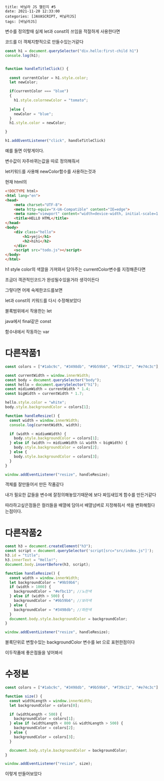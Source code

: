 ```
title: 바닐라 JS 챌린지 #5
date: 2021-11-20 12:33:00
categories: [JAVASCRIPT, 바닐라JS]
tags: [바닐라JS]
```

변수를 정의할때 실제 let과 const의 쓰임을 적절하게 사용한다면

코드를 더  객체지향적으로 만들수있는거같다



```javascript
const h1 = document.querySelector("div.hello:first-child h1")
console.log(h1);


function handleTitleClick() {
  
  const currentColor = h1.style.color;
  let newColor;

  if(currentColor === "blue")
  {
    h1.style.colornewColor = "tomato";
    
  }else {
    newColor = "blue";
  }
  h1.style.color = newColor;

}

h1.addEventListener("click", handleTitleClick)
```

예를 들면 이렇게이다.

변수값이 자주바뀌는값을 따로 정의해줘서 

let키워드를 사용해 newColor함수를 사용하는것과

현재 html의 

```html
<!DOCTYPE html>
<html lang="en">
<head>
    <meta charset="UTF-8">
    <meta http-equiv="X-UA-Compatible" content="IE=edge">
    <meta name="viewport" content="width=device-width, initial-scale=1.0">
    <title>HELLO HTML</title>
</head>
<body>
    <div class="hello">
        <h1>yeji</h1>
        <h2>hihi</h2>
    </div>
    <script src="todo.js"></script>
</body>
</html>
```



h1 style color의 색깔을 가져와서 담아주는 currentColor변수를 지정해준다면

조금더 객관적인코드가 완성될수있을거라 생각이든다





그렇다면 어제 숙제한코드를보면

let과 const의 키워드를 다시 수정해보았다

블록범위에서 작용한는 let

java에서 final같은 const

함수내에서 작동하는 var





# 다른작품1



```javascript
const colors = ["#1abc9c", "#3498db", "#9b59b6", "#f39c12", "#e74c3c"];

const currentWidth = window.innerWidth;
const body = document.querySelector("body");
const hello = document.querySelector("h1");
const midiumWidth = currentWidth * 1.4;
const bigWidth = currentWidth * 1.7;

hello.style.color = "white";
body.style.backgroundColor = colors[1];

function handleResize() {
  const width = window.innerWidth;
  console.log(currentWidth, width);

  if (width < midiumWidth) {
    body.style.backgroundColor = colors[1];
  } else if (width >= midiumWidth && width < bigWidth) {
    body.style.backgroundColor = colors[2];
  } else {
    body.style.backgroundColor = colors[3];
  }
}

window.addEventListener("resize", handleResize);

```

객체를 잘만들어서 만든 작품같다

내가 필요한 값들을 변수에 잘정의해놓았기때문에 보다 짜임새있게 함수를 만든거같다

따라하고싶은점들은 컬러들을 배열에 담아서 배열넘버로 지정해줘서 색을 변화해줬다는점이다.





# 다른작품2

```javascript
const h3 = document.createElement("h3");
const script = document.querySelector('script[src="src/index.js"]');
h3.id = "title";
h3.innerText = "Hello!";
document.body.insertBefore(h3, script);

function handleResize() {
  const width = window.innerWidth;
  let backgroundColor = "#9b59b6";
  if (width > 1000) {
    backgroundColor = "#efbc13"; //노란색
  } else if (width > 500) {
    backgroundColor = "#9b59b6"; //보라색
  } else {
    backgroundColor = "#3498db"; //파란색
  }
  document.body.style.backgroundColor = backgroundColor;
}

window.addEventListener("resize", handleResize);

```

블록단위로 변할수있는  backgroundColor 변수를 let 으로 표현한점이다

이두작품에 좋은점들을 넣어봐서 





# 수정본



```javascript
const colors = ["#1abc9c", "#3498db", "#9b59b6", "#f39c12", "#e74c3c"];

function size() {
  const widthLength = window.innerWidth;
  let backgroundColor = colors[0];

  if (widthLength < 500) {
    backgroundColor = colors[1];
  } else if (widthLength < 800 && widthLength > 500) {
    backgroundColor = colors[2];
  } else {
    backgroundColor = colors[3];
  }

  document.body.style.backgroundColor = backgroundColor;
}

window.addEventListener("resize", size);

```

이렇게 만들어보았다 



